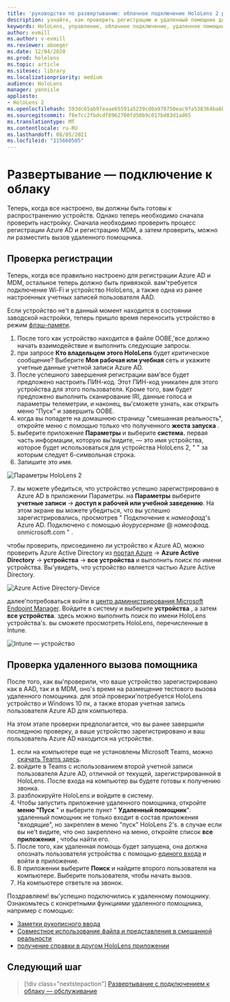 ```yaml
---
title: 'руководство по развертыванию: облачное подключение HoloLens 2 развертывание в масштабе с помощью удаленного помощника — развертывание'
description: узнайте, как проверить регистрацию и удаленный помощник для HoloLens устройств в сети, подключенной к облаку.
keywords: HoloLens, управление, облачное подключение, удаленное помощник, AAD, Azure AD, MDM, управление мобильными устройствами
author: evmill
ms.author: v-evmill
ms.reviewer: aboeger
ms.date: 12/04/2020
ms.prod: hololens
ms.topic: article
ms.sitesec: library
ms.localizationpriority: medium
audience: HoloLens
manager: yannisle
appliesto:
- HoloLens 2
ms.openlocfilehash: 593dc65ab97eaae65591a5239cd0a978750eac9fa538364ba6bbc7ef0a2a08a4
ms.sourcegitcommit: f8e7cc2fbdcdf8962700fd50b9c017bd83d1ad65
ms.translationtype: MT
ms.contentlocale: ru-RU
ms.lasthandoff: 08/05/2021
ms.locfileid: "115660505"
---
```

# <a name="deploy---cloud-connected-guide"></a>Развертывание — подключение к облаку

Теперь, когда все настроено, вы должны быть готовы к распространению устройств. Однако теперь необходимо сначала проверить настройку. Сначала необходимо проверить процесс регистрации Azure AD и регистрацию MDM, а затем проверить, можно ли разместить вызов удаленного помощника.

## <a name="enrollment-validation"></a>Проверка регистрации

Теперь, когда все правильно настроено для регистрации Azure AD и MDM, остальное теперь должно быть привязкой. вам&#39;требуется подключение Wi-Fi и устройство HoloLens, а также одна из ранее настроенных учетных записей пользователя AAD.

Если устройство не&#39;t в данный момент находится в состоянии заводской настройки, теперь пришло время переносить устройство в режим [флэш-памяти](/hololens/hololens-recovery#clean-reflash-the-device).

1. После того как устройство находится в файле OOBE,&#39;все должно начать взаимодействие и выполнить следующие запросы. 
1. при запросе **Кто владельцем этого HoloLens** будет критическое сообщение? Выберите **Моя рабочая или учебная** сеть и укажите учетные данные учетной записи Azure AD.
1. После успешного завершения регистрации вам&#39;все будет предложено настроить ПИН-код. Этот ПИН-код уникален для этого устройства для этого пользователя. Кроме того, вам будет предложено выполнить сканирование IRI, данные голоса и параметры телеметрии, и наконец, вы&#39;сможете узнать, как открыть меню "Пуск" и завершить OOBE.
1. когда вы попадете на домашнюю страницу "смешанная реальность", откройте меню с помощью только что полученного **жеста запуска** .
1. выберите приложение **Параметры** и выберите **система.** первая часть информации, которую вы&#39;видите, — это имя устройства, которое будет использоваться для устройства HoloLens 2, &quot; &quot; за которым следует 6-символьная строка.
1. Запишите это имя.

![Параметры HoloLens 2](./images/hololens2-settings-about.jpg)

7. вы можете убедиться, что устройство успешно зарегистрировано в Azure AD в приложении Параметры. на **Параметры** выберите **учетные записи**  ->  **доступ к рабочей или учебной заведению**. На этом экране вы можете убедиться, что вы успешно зарегистрировались, просмотрев &quot; Подключение к _намеофаад_&#39;s Azure AD. Подключено с помощью _йоурусернаме_ @ _намеофаад_. onmicrosoft.com &quot; .


чтобы проверить, присоединено ли устройство к Azure AD, можно проверить Azure Active Directory из [портал Azure](https://portal.azure.com/#home)  ->  **Azure Active Directory**  ->  **устройства**  ->  **все устройства** и выполнить поиск по имени устройства. Вы&#39;увидеть, что устройство является частью Azure Active Directory.


![Azure Active Directory-Device](./images/aad-enrollment.png)

далее&#39;потребоваться войти в [центр администрирования Microsoft Endpoint Manager](https://endpoint.microsoft.com/#home). Войдите в систему и выберите **устройства** , а затем **все устройства**. здесь можно выполнить поиск по имени HoloLens устройства&#39;s. вы сможете просмотреть HoloLens, перечисленные в Intune.

![Intune — устройство](./images/endpoint-all-devices-enrolled.png)

## <a name="remote-assist-call-validation"></a>Проверка удаленного вызова помощника

После того, как вы&#39;проверили, что ваше устройство зарегистрировано как в AAD, так и в MDM, оно&#39;s время на размещение тестового вызова удаленного помощника. для этой проверки&#39;потребуется HoloLens устройство и Windows 10 пк, а также вторая учетная запись пользователя Azure AD для компьютера.

На этом этапе проверки предполагается, что вы ранее завершили последнюю проверку, а ваше устройство зарегистрировано и ваш пользователь Azure AD находится на устройстве.


1. если на компьютере еще не установлены Microsoft Teams, можно [скачать Teams здесь](https://www.microsoft.com/microsoft-365/microsoft-teams/download-app).
2. войдите в Teams с использованием второй учетной записи пользователя Azure AD, отличной от текущей, зарегистрированной в HoloLens. После входа на компьютер вы будете готовы к получению звонка.
3. разблокируйте HoloLens и войдите в систему.
4. Чтобы запустить приложение удаленного помощника, откройте **меню "Пуск** " и выберите пункт " **Удаленный помощник**". удаленный помощник не только входит в состав приложения "входящие", но закреплен в меню "пуск" HoloLens 2&#39;s. в случае если вы не&#39;t видите, что оно закреплено на меню, откройте список **все приложения** , чтобы найти его.
5. После того, как удаленная помощь будет запущена, она должна опознать пользователя устройства с помощью [единого входа](/azure/active-directory/manage-apps/what-is-single-sign-on) и войти в приложение.
6. В приложении выберите **Поиск** и найдите второго пользователя на компьютере. Выберите пользователя, чтобы начать вызов.
7. На компьютере ответьте на звонок.

Поздравляем! вы&#39;успешно подключились к удаленному помощнику. Ознакомьтесь с конкретными функциями удаленного помощника, например с помощью:

- [Заметки рукописного ввода](/dynamics365/mixed-reality/remote-assist/add-annotations-hololens)
- [Совместное использование файла и представления в смешанной реальности](/dynamics365/mixed-reality/remote-assist/display-save-files)
- [получение справки в другом HoloLens приложении](/dynamics365/mixed-reality/remote-assist/get-help-hololens-app-hololens)

## <a name="next-step"></a>Следующий шаг

> [!div class="nextstepaction"]
> [Развертывание с подключением к облаку — обслуживание](hololens2-cloud-connected-maintain.md)